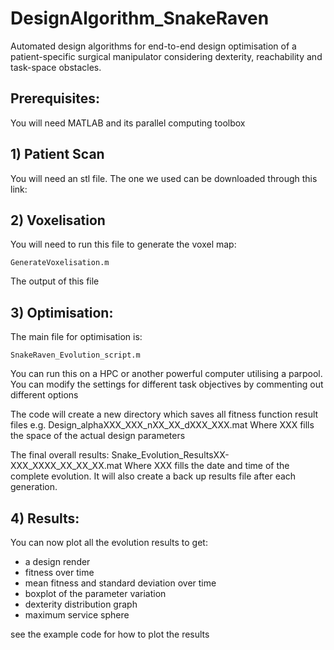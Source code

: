 # DesignAlgorithm_SnakeRaven
Automated design algorithms for end-to-end design optimisation of a patient-specific surgical manipulator considering dexterity, reachability and task-space obstacles. 

## Prerequisites:
You will need MATLAB and its parallel computing toolbox

## 1) Patient Scan
You will need an stl file. The one we used can be downloaded through this link:

## 2) Voxelisation
You will need to run this file to generate the voxel map:
```
GenerateVoxelisation.m
```
The output of this file 

## 3) Optimisation:
The main file for optimisation is:
```
SnakeRaven_Evolution_script.m
```
You can run this on a HPC or another powerful computer utilising a parpool.
You can modify the settings for different task objectives by commenting out different options

The code will create a new directory which saves all fitness function result files e.g. Design_alphaXXX_XXX_nXX_XX_dXXX_XXX.mat
Where XXX fills the space of the actual design parameters

The final overall results: Snake_Evolution_ResultsXX-XXX_XXXX_XX_XX_XX.mat
Where XXX fills the date and time of the complete evolution. 
It will also create a back up results file after each generation.

## 4) Results:
You can now plot all the evolution results to get:
- a design render
- fitness over time
- mean fitness and standard deviation over time
- boxplot of the parameter variation
- dexterity distribution graph
- maximum service sphere

see the example code for how to plot the results 
